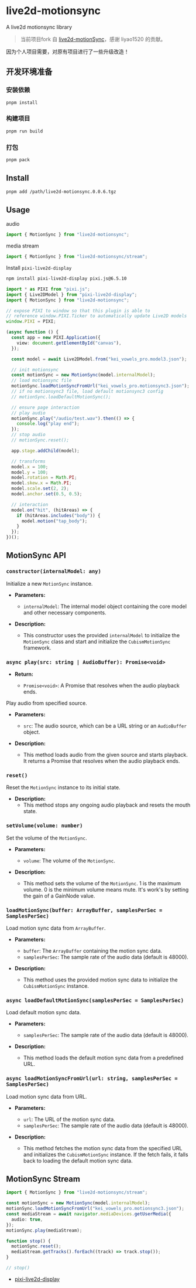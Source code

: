 <!-- english docs -->

# live2d-motionsync

A live2d motionsync library

> 当前项目fork 自 [live2d-motionSync](https://github.com/GuanBin/live2d-motionSync)，感谢 liyao1520 的贡献。

因为个人项目需要，对原有项目进行了一些升级改造！

## 开发环境准备

### 安装依赖
```bash
pnpm install
```

### 构建项目
```bash
pnpm run build
```

### 打包

```bash
pnpm pack
```

## Install

```bash
pnpm add /path/live2d-motionsync.0.0.6.tgz
```

## Usage

audio

```ts
import { MotionSync } from "live2d-motionsync";
```

media stream

```ts
import { MotionSync } from "live2d-motionsync/stream";
```

Install `pixi-live2d-display`

```bash
npm install pixi-live2d-display pixi.js@6.5.10

```

```ts
import * as PIXI from "pixi.js";
import { Live2DModel } from "pixi-live2d-display";
import { MotionSync } from "live2d-motionsync";

// expose PIXI to window so that this plugin is able to
// reference window.PIXI.Ticker to automatically update Live2D models
window.PIXI = PIXI;

(async function () {
  const app = new PIXI.Application({
    view: document.getElementById("canvas"),
  });

  const model = await Live2DModel.from("kei_vowels_pro.model3.json");

  // init motionsync
  const motionSync = new MotionSync(model.internalModel);
  // load motionsync file
  motionSync.loadMotionSyncFromUrl("kei_vowels_pro.motionsync3.json");
  // if no motionsync3 file, load default motionsync3 config
  // motionSync.loadDefaultMotionSync();

  // ensure page interaction
  // play audio
  motionSync.play("/audio/test.wav").then(() => {
    console.log("play end");
  });
  // stop audio
  // motionSync.reset();

  app.stage.addChild(model);

  // transforms
  model.x = 100;
  model.y = 100;
  model.rotation = Math.PI;
  model.skew.x = Math.PI;
  model.scale.set(2, 2);
  model.anchor.set(0.5, 0.5);

  // interaction
  model.on("hit", (hitAreas) => {
    if (hitAreas.includes("body")) {
      model.motion("tap_body");
    }
  });
})();
```

## MotionSync API

### `constructor(internalModel: any)`

Initialize a new `MotionSync` instance.

- **Parameters:**

  - `internalModel`: The internal model object containing the core model and other necessary components.

- **Description:**
  - This constructor uses the provided `internalModel` to initialize the `MotionSync` class and start and initialize the `CubismMotionSync` framework.

### `async play(src: string | AudioBuffer): Promise<void>`

- **Return:**

  - `Promise<void>`: A Promise that resolves when the audio playback ends.

Play audio from specified source.

- **Parameters:**

  - `src`: The audio source, which can be a URL string or an `AudioBuffer` object.

- **Description:**

  - This method loads audio from the given source and starts playback. It returns a Promise that resolves when the audio playback ends.

### `reset()`

Reset the `MotionSync` instance to its initial state.

- **Description:**
  - This method stops any ongoing audio playback and resets the mouth state.


### `setVolume(volume: number)`

Set the volume of the `MotionSync`.

- **Parameters:**

  - `volume`: The volume of the `MotionSync`.

- **Description:**
  - This method sets the volume of the `MotionSync`. 1 is the maximum volume. 0 is the minimum volume means mute. It's work's by setting the gain of a GainNode value.

### `loadMotionSync(buffer: ArrayBuffer, samplesPerSec = SamplesPerSec)`

Load motion sync data from `ArrayBuffer`.

- **Parameters:**

  - `buffer`: The `ArrayBuffer` containing the motion sync data.
  - `samplesPerSec`: The sample rate of the audio data (default is 48000).

- **Description:**
  - This method uses the provided motion sync data to initialize the `CubismMotionSync` instance.

### `async loadDefaultMotionSync(samplesPerSec = SamplesPerSec)`

Load default motion sync data.

- **Parameters:**

  - `samplesPerSec`: The sample rate of the audio data (default is 48000).

- **Description:**
  - This method loads the default motion sync data from a predefined URL.

### `async loadMotionSyncFromUrl(url: string, samplesPerSec = SamplesPerSec)`

Load motion sync data from URL.

- **Parameters:**

  - `url`: The URL of the motion sync data.
  - `samplesPerSec`: The sample rate of the audio data (default is 48000).

- **Description:**

  - This method fetches the motion sync data from the specified URL and initializes the `CubismMotionSync` instance. If the fetch fails, it falls back to loading the default motion sync data.

## MotionSync Stream

```ts
import { MotionSync } from "live2d-motionsync/stream";

const motionSync = new MotionSync(model.internalModel);
motionSync.loadMotionSyncFromUrl("kei_vowels_pro.motionsync3.json");
const mediaStream = await navigator.mediaDevices.getUserMedia({
  audio: true,
});
motionSync.play(mediaStream);

function stop() {
  motionSync.reset();
  mediaStream.getTracks().forEach((track) => track.stop());
}

// stop()
```

- [pixi-live2d-display](https://github.com/pixijs/pixi-live2d-display)